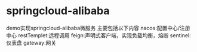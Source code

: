 # springcloud-alibaba
demo实现springcloud-alibaba微服务
主要包括以下内容
nacos:配置中心/注册中心
restTemplet:远程调用
feign:声明式客户端，实现负载均衡，熔断
sentinel:仪表盘
gateway:网关
